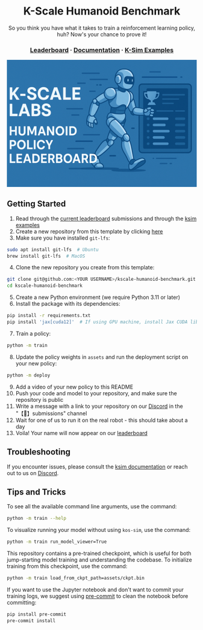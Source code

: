 <div align="center">
<h1>K-Scale Humanoid Benchmark</h1>
<p>So you think you have what it takes to train a reinforcement learning policy, huh? Now's your chance to prove it!</p>
<h3>
  <a href="https://url.kscale.dev/leaderboard">Leaderboard</a> ·
  <a href="https://url.kscale.dev/docs">Documentation</a> ·
  <a href="https://github.com/kscalelabs/ksim/tree/master/examples">K-Sim Examples</a>
</h3>
</div>

![K-Bot](/assets/banner.png)

## Getting Started

1. Read through the [current leaderboard](https://url.kscale.dev/leaderboard) submissions and through the [ksim examples](https://github.com/kscalelabs/ksim/tree/master/examples)
2. Create a new repository from this template by clicking [here](https://github.com/new?template_name=kscale-humanoid-benchmark&template_owner=kscalelabs)
3. Make sure you have installed `git-lfs`:

```bash
sudo apt install git-lfs  # Ubuntu
brew install git-lfs  # MacOS
```

4. Clone the new repository you create from this template:

```bash
git clone git@github.com:<YOUR USERNAME>/kscale-humanoid-benchmark.git
cd kscale-humanoid-benchmark
```

5. Create a new Python environment (we require Python 3.11 or later)
6. Install the package with its dependencies:

```bash
pip install -r requirements.txt
pip install 'jax[cuda12]'  # If using GPU machine, install Jax CUDA libraries
```

7. Train a policy:

```bash
python -m train
```

8. Update the policy weights in `assets` and run the deployment script on your new policy:

```bash
python -m deploy
```

9. Add a video of your new policy to this README
10. Push your code and model to your repository, and make sure the repository is public
11. Write a message with a link to your repository on our [Discord](https://url.kscale.dev/discord) in the "【🧠】submissions" channel
12. Wait for one of us to run it on the real robot - this should take about a day
13. Voila! Your name will now appear on our [leaderboard](https://url.kscale.dev/leaderboard)

## Troubleshooting

If you encounter issues, please consult the [ksim documentation](https://docs.kscale.dev/docs/ksim#/) or reach out to us on [Discord](https://url.kscale.dev/docs).

## Tips and Tricks

To see all the available command line arguments, use the command:

```bash
python -m train --help
```

To visualize running your model without using `kos-sim`, use the command:

```bash
python -m train run_model_viewer=True
```

This repository contains a pre-trained checkpoint, which is useful for both jump-starting model training and understanding the codebase. To initialize training from this checkpoint, use the command:

```bash
python -m train load_from_ckpt_path=assets/ckpt.bin
```

If you want to use the Jupyter notebook and don't want to commit your training logs, we suggest using [pre-commit](https://pre-commit.com/) to clean the notebook before committing:

```bash
pip install pre-commit
pre-commit install
```

